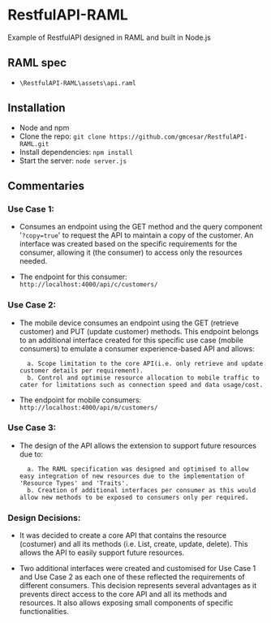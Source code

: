 # RestfulAPI-RAML
Example of RestfulAPI designed in RAML and built in Node.js

## RAML spec

- `\RestfulAPI-RAML\assets\api.raml`

## Installation

- Node and npm
- Clone the repo: `git clone https://github.com/gmcesar/RestfulAPI-RAML.git`
- Install dependencies: `npm install`
- Start the server: `node server.js`

## Commentaries

### Use Case 1:

- Consumes an endpoint using the GET method and the query component '`?copy=true`' to request the API to maintain a copy of the customer. An interface was created based on the specific requirements for the consumer, allowing it (the consumer) to access only the resources needed.

- The endpoint for this consumer: `http://localhost:4000/api/c/customers/`

### Use Case 2:

- The mobile device consumes an endpoint using the GET (retrieve customer) and PUT (update customer) methods. This endpoint belongs to an additional interface created for this specific use case (mobile consumers) to emulate a consumer experience-based API and allows:

        a. Scope limitation to the core API(i.e. only retrieve and update customer details per requirement).
        b. Control and optimise resource allocation to mobile traffic to cater for limitations such as connection speed and data usage/cost.
    
- The endpoint for mobile consumers: `http://localhost:4000/api/m/customers/`

### Use Case 3:

- The design of the API allows the extension to support future resources due to:

        a. The RAML specification was designed and optimised to allow easy integration of new resources due to the implementation of 'Resource Types' and 'Traits'.
        b. Creation of additional interfaces per consumer as this would allow new methods to be exposed to consumers only per required.

### Design Decisions:

- It was decided to create a core API that contains the resource (costumer) and all its methods (i.e. List, create, update, delete). This allows the API to easily support future resources.

- Two additional interfaces were created and customised for Use Case 1 and Use Case 2 as each one of these reflected the requirements of different consumers. This decision represents several advantages as it prevents direct access to the core API and all its methods and resources. It also allows exposing small components of specific functionalities.

